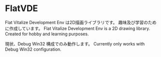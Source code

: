 # FlatVDE

Flat Vitalize Development Env は2D描画ライブラリです。
趣味及び学習のために作成しています。
Flat Vitalize Development Env is a 2D drawing library.
Created for hobby and learning purposes.

現状、Debug Win32 構成でのみ動作します。
Currently only works with Debug Win32 configuration.
